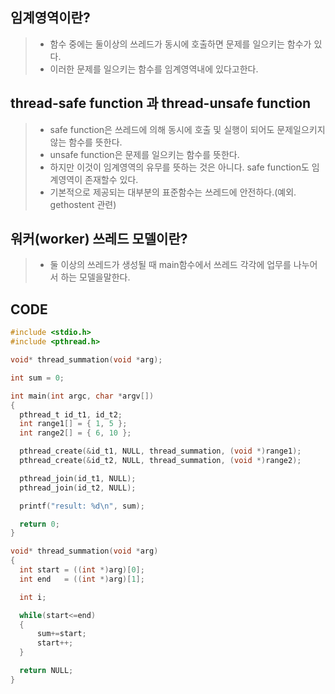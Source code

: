 ## 임계영역이란?
> * 함수 중에는 둘이상의 쓰레드가 동시에 호출하면 문제를 일으키는 함수가 있다.
> * 이러한 문제를 일으키는 함수를 임계영역내에 있다고한다.

## thread-safe function 과 thread-unsafe function
> * safe function은 쓰레드에 의해 동시에 호출 및 실행이 되어도 문제일으키지 않는 함수를 뜻한다.
> * unsafe function은 문제를 일으키는 함수를 뜻한다.
> * 하지만 이것이 임계영역의 유무를 뜻하는 것은 아니다.  safe function도 임계영역이 존재할수 있다.
> * 기본적으로 제공되는 대부분의 표준함수는 쓰레드에 안전하다.(예외. gethostent 관련)

## 워커(worker) 쓰레드 모델이란?
> * 둘 이상의 쓰레드가 생성될 때 main함수에서 쓰레드 각각에 업무를 나누어서 하는 모델을말한다.

## CODE
```c
#include <stdio.h>
#include <pthread.h>

void* thread_summation(void *arg);

int sum = 0;

int main(int argc, char *argv[])
{
  pthread_t id_t1, id_t2;
  int range1[] = { 1, 5 };
  int range2[] = { 6, 10 };

  pthread_create(&id_t1, NULL, thread_summation, (void *)range1);
  pthread_create(&id_t2, NULL, thread_summation, (void *)range2);

  pthread_join(id_t1, NULL);
  pthread_join(id_t2, NULL);

  printf("result: %d\n", sum);

  return 0;
}

void* thread_summation(void *arg)
{
  int start = ((int *)arg)[0];
  int end   = ((int *)arg)[1];

  int i;

  while(start<=end)
  {
      sum+=start;
      start++;
  }

  return NULL;
}
```
